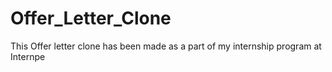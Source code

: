 # Offer_Letter_Clone
This Offer letter clone has been made as a part of my internship program at Internpe
